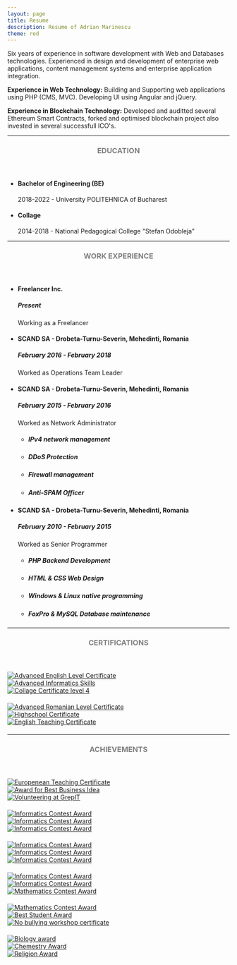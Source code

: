 ```yaml
---
layout: page
title: Resume
description: Resume of Adrian Marinescu
theme: red
---
```

Six years of experience in software development with Web and Databases technologies. Experienced in design and development of enterprise web applications, content management systems and enterprise application integration.

**Experience in Web Technology:**
Building and Supporting web applications using PHP (CMS, MVC). Developing UI using Angular and jQuery.

**Experience in Blockchain Technology:**
Developed and auditted several Ethereum Smart Contracts, forked and optimised blockchain project also invested in several successfull ICO's.

<hr/>
<section class="row">
	<header class="col-md-3">
		<h3 style="text-transform:uppercase;color:gray">Education</h3>
	</header>
	<div class="col-md-9">
		<ul>
			<li>
				<h4>Bachelor of Engineering (BE)</h4>
				<p>2018-2022 - University POLITEHNICA of Bucharest</p>
			</li>
			<li>
				<h4>Collage</h4>
				<p>2014-2018 - National Pedagogical College "Stefan Odobleja"</p>
			</li>
		</ul>
	</div>
</section>
<hr/>
<section class="row">
	<header class="col-md-3">
		<h3 style="text-transform:uppercase;color:gray">Work Experience</h3>
	</header>
	<div class="col-md-9">
		<ul>
			<li>
				<h4>Freelancer Inc.</h4>
				<h5>Present</h5>
				<p>Working as a Freelancer</p>
			</li>
			<li>
				<h4>SCAND SA - Drobeta-Turnu-Severin, Mehedinti, Romania</h4>
				<h5>February 2016 - February 2018</h5>
				<p>Worked as Operations Team Leader</p>
			</li>
			<li>
				<h4>SCAND SA - Drobeta-Turnu-Severin, Mehedinti, Romania</h4>
				<h5>February 2015 - February 2016</h5>
				<p>Worked as Network Administrator</p>
				<ul>
					<li><h5>IPv4 network management</h5></li>
					<li><h5>DDoS Protection</h5></li>
					<li><h5>Firewall management</h5></li>
					<li><h5>Anti-SPAM Officer</h5></li>					
				</ul>
			</li>
			<li>
				<h4>SCAND SA - Drobeta-Turnu-Severin, Mehedinti, Romania</h4>
				<h5>February 2010 - February 2015</h5>
				<p>Worked as Senior Programmer</p>
				<ul>
					<li><h5>PHP Backend Development</h5></li>
					<li><h5>HTML & CSS Web Design</h5></li>
					<li><h5>Windows & Linux native programming</h5></li>
					<li><h5>FoxPro & MySQL Database maintenance</h5></li>					
				</ul>
			</li>
		</ul>
	</div>
</section>
<hr/>
<section class="row">
	<header class="col-md-3">
		<h3 style="text-transform:uppercase;color:gray">Certifications</h3>
	</header>
	<div class="col-md-9">
		<div class="row" style="margin-top: 20px;">
			<div class="col-md-4">
				<a href="{{site.url}}/img/resume/diploma_school_english.jpg" class="ltbox" title="Advanced English Level Certificate">
					<img class="img-responsive image-center thumbnail" src="{{site.url}}/img/resume/diploma_school_english.jpg" alt="Advanced English Level Certificate" />				
				</a>
			</div>
			<div class="col-md-4">
				<a href="{{site.url}}/img/resume/diploma_school_informatics.jpg" class="ltbox" title="Advanced Informatics Skills">
					<img class="img-responsive image-center thumbnail" src="{{site.url}}/img/resume/diploma_school_informatics.jpg" alt="Advanced Informatics Skills" />				
				</a>
			</div>
			<div class="col-md-4">
				<a href="{{site.url}}/img/resume/diploma_school_m4.jpg" class="ltbox" title="Collage Certificate level 4">
					<img class="img-responsive image-center thumbnail" src="{{site.url}}/img/resume/diploma_school_m4.jpg" alt="Collage Certificate level 4" />
				</a>
			</div>
		</div>
		<div class="row" style="margin-top: 20px; margin-bottom: 20px;">			
			<div class="col-md-4">
				<a href="{{site.url}}/img/resume/diploma_school_romanian.jpg" class="ltbox" title="Advanced Romanian Level Certificate">
					<img class="img-responsive image-center thumbnail" src="{{site.url}}/img/resume/diploma_school_romanian.jpg" alt="Advanced Romanian Level Certificate" />
				</a>
			</div>
			<div class="col-md-4">
				<a href="{{site.url}}/img/resume/diploma_highschool.jpg" class="ltbox" title="Highschool Certificate">
					<img class="img-responsive image-center thumbnail" src="{{site.url}}/img/resume/diploma_highschool.jpg" alt="Highschool Certificate" />
				</a>
			</div>
			<div class="col-md-4">
				<a href="{{site.url}}/img/resume/diploma_school_teaching_english.jpg" class="ltbox" title="English Teaching Certificate">
					<img class="img-responsive image-center thumbnail" src="{{site.url}}/img/resume/diploma_school_teaching_english.jpg" alt="English Teaching Certificate" />
				</a>
			</div>
		</div>
	</div>
</section>
<hr/>
<section class="row">
	<header class="col-md-3">
		<h3 style="text-transform:uppercase;color:gray">Achievements</h3>
	</header>
	<div class="col-md-9">
		<div class="row" style="margin-top: 20px;">
			<div class="col-md-4">
				<a href="{{site.url}}/img/resume/diploma_school_europass.jpg" class="ltbox" title="Europenean Teaching Certificate">
					<img class="img-responsive image-center thumbnail" src="{{site.url}}/img/resume/diploma_school_europass.jpg" alt="Europenean Teaching Certificate" />
				</a>
			</div>
			<div class="col-md-4">
				<a href="{{site.url}}/img/resume/award_best_business.jpg" class="ltbox" title="Award for Best Business Idea">
					<img class="img-responsive image-center thumbnail" src="{{site.url}}/img/resume/award_best_business.jpg" alt="Award for Best Business Idea" />				
				</a>
			</div>
			<div class="col-md-4">
				<a href="{{site.url}}/img/resume/certificate_grepit.jpg" class="ltbox" title="Volunteering at GrepIT">
					<img class="img-responsive image-center thumbnail" src="{{site.url}}/img/resume/certificate_grepit.jpg" alt="Volunteering at GrepIT" />				
				</a>
			</div>
		</div>
		<div class="row" style="margin-top: 20px; margin-bottom: 20px;">			
			<div class="col-md-4">
				<a href="{{site.url}}/img/resume/award_informatics_april_2016.jpg" class="ltbox" title="Informatics Contest Award">
					<img class="img-responsive image-center thumbnail" src="{{site.url}}/img/resume/award_informatics_april_2016.jpg" alt="Informatics Contest Award" />				
				</a>
			</div>
			<div class="col-md-4">
				<a href="{{site.url}}/img/resume/award_informatics_april_2017.jpg" class="ltbox" title="Informatics Contest Award">
					<img class="img-responsive image-center thumbnail" src="{{site.url}}/img/resume/award_informatics_april_2017.jpg" alt="Informatics Contest Award" />				
				</a>
			</div>
			<div class="col-md-4">
				<a href="{{site.url}}/img/resume/award_informatics_feb_2015.jpg" class="ltbox" title="Informatics Contest Award">
					<img class="img-responsive image-center thumbnail" src="{{site.url}}/img/resume/award_informatics_feb_2015.jpg" alt="Informatics Contest Award" />				
				</a>
			</div>
		</div>
		<div class="row" style="margin-top: 20px; margin-bottom: 20px;">			
			<div class="col-md-4">
				<a href="{{site.url}}/img/resume/award_informatics_feb_2016_1.jpg" class="ltbox" title="Informatics Contest Award">
					<img class="img-responsive image-center thumbnail" src="{{site.url}}/img/resume/award_informatics_feb_2016_1.jpg" alt="Informatics Contest Award" />				
				</a>
			</div>
			<div class="col-md-4">
				<a href="{{site.url}}/img/resume/award_informatics_feb_2016_2.jpg" class="ltbox" title="Informatics Contest Award">
					<img class="img-responsive image-center thumbnail" src="{{site.url}}/img/resume/award_informatics_feb_2016_2.jpg" alt="Informatics Contest Award" />				
				</a>
			</div>
			<div class="col-md-4">
				<a href="{{site.url}}/img/resume/award_informatics_june_2016.jpg" class="ltbox" title="Informatics Contest Award">
					<img class="img-responsive image-center thumbnail" src="{{site.url}}/img/resume/award_informatics_june_2016.jpg" alt="Informatics Contest Award" />				
				</a>
			</div>
		</div>
		<div class="row" style="margin-top: 20px; margin-bottom: 20px;">			
			<div class="col-md-4">
				<a href="{{site.url}}/img/resume/award_informatics_march_2015.jpg" class="ltbox" title="Informatics Contest Award">
					<img class="img-responsive image-center thumbnail" src="{{site.url}}/img/resume/award_informatics_march_2015.jpg" alt="Informatics Contest Award" />				
				</a>
			</div>
			<div class="col-md-4">
				<a href="{{site.url}}/img/resume/award_informatics_may_2016.jpg" class="ltbox" title="Informatics Contest Award">
					<img class="img-responsive image-center thumbnail" src="{{site.url}}/img/resume/award_informatics_may_2016.jpg" alt="Informatics Contest Award" />				
				</a>
			</div>
			<div class="col-md-4">
				<a href="{{site.url}}/img/resume/award_mathematics_1.jpg" class="ltbox" title="Mathematics Contest Award">
					<img class="img-responsive image-center thumbnail" src="{{site.url}}/img/resume/award_mathematics_1.jpg" alt="Mathematics Contest Award" />				
				</a>
			</div>
		</div>
		<div class="row" style="margin-top: 20px; margin-bottom: 20px;">			
			<div class="col-md-4">
				<a href="{{site.url}}/img/resume/award_mathematics_2.jpg" class="ltbox" title="Mathematics Contest Award">
					<img class="img-responsive image-center thumbnail" src="{{site.url}}/img/resume/award_mathematics_2.jpg" alt="Mathematics Contest Award" />				
				</a>
			</div>
			<div class="col-md-4">
				<a href="{{site.url}}/img/resume/award_school.jpg" class="ltbox" title="Best Student Award">
					<img class="img-responsive image-center thumbnail" src="{{site.url}}/img/resume/award_school.jpg" alt="Best Student Award" />				
				</a>
			</div>
			<div class="col-md-4">
				<a href="{{site.url}}/img/resume/certificate_bullying.jpg" class="ltbox" title="No bullying workshop certificate">
					<img class="img-responsive image-center thumbnail" src="{{site.url}}/img/resume/certificate_bullying.jpg" alt="No bullying workshop certificate" />				
				</a>
			</div>
		</div>
		<div class="row" style="margin-top: 20px; margin-bottom: 20px;">			
			<div class="col-md-4">
				<a href="{{site.url}}/img/resume/award_biology.jpg" class="ltbox" title="Biology award">
					<img class="img-responsive image-center thumbnail" src="{{site.url}}/img/resume/award_biology.jpg" alt="Biology award" />				
				</a>
			</div>
			<div class="col-md-4">
				<a href="{{site.url}}/img/resume/award_chemistry.jpg" class="ltbox" title="Chemestry Award">
					<img class="img-responsive image-center thumbnail" src="{{site.url}}/img/resume/award_chemistry.jpg" alt="Chemestry Award" />				
				</a>
			</div>
			<div class="col-md-4">
				<a href="{{site.url}}/img/resume/award_religion.jpg" class="ltbox" title="Religion Award">
					<img class="img-responsive image-center thumbnail" src="{{site.url}}/img/resume/award_religion.jpg" alt="Religion Award" />				
				</a>
			</div>
		</div>
	</div>
</section>
